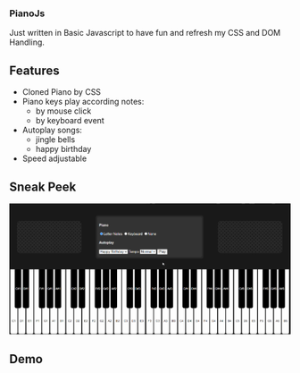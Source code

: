 ### PianoJs

Just written in Basic Javascript to have fun and refresh my CSS and DOM Handling.

## Features

- Cloned Piano by CSS
- Piano keys play according notes:
  - by mouse click
  - by keyboard event
- Autoplay songs:
  - jingle bells
  - happy birthday
- Speed adjustable

## Sneak Peek

![alt text](piano.gif?raw=true)

## Demo

